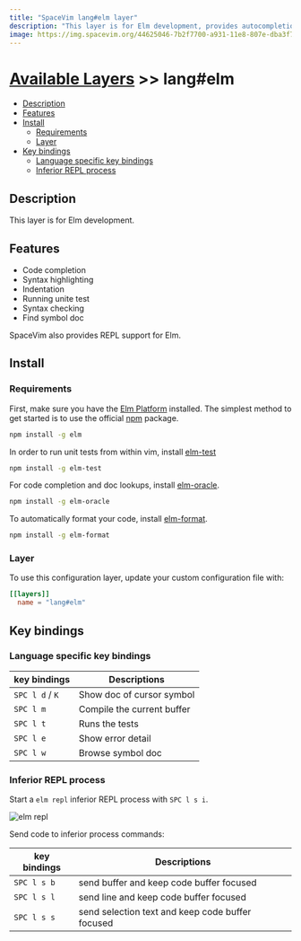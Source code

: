 ```yaml
---
title: "SpaceVim lang#elm layer"
description: "This layer is for Elm development, provides autocompletion, syntax checking and code formatting for Elm files."
image: https://img.spacevim.org/44625046-7b2f7700-a931-11e8-807e-dba3f73c9e90.png
---
```


# [Available Layers](../../) >> lang#elm

<!-- vim-markdown-toc GFM -->

- [Description](#description)
- [Features](#features)
- [Install](#install)
  - [Requirements](#requirements)
  - [Layer](#layer)
- [Key bindings](#key-bindings)
  - [Language specific key bindings](#language-specific-key-bindings)
  - [Inferior REPL process](#inferior-repl-process)

<!-- vim-markdown-toc -->

## Description

This layer is for Elm development.

## Features

- Code completion
- Syntax highlighting
- Indentation
- Running unite test
- Syntax checking
- Find symbol doc

SpaceVim also provides REPL support for Elm.

## Install

### Requirements

First, make sure you have the [Elm Platform](https://elm-lang.org/install) installed. The simplest method to get started is to use the official [npm](https://www.npmjs.com/package/elm) package.

```sh
npm install -g elm
```

In order to run unit tests from within vim, install [elm-test](https://github.com/rtfeldman/node-elm-test)

```sh
npm install -g elm-test
```

For code completion and doc lookups, install [elm-oracle](https://github.com/elmcast/elm-oracle).

```sh
npm install -g elm-oracle
```

To automatically format your code, install [elm-format](https://github.com/avh4/elm-format).

```sh
npm install -g elm-format
```

### Layer

To use this configuration layer, update your custom configuration file with:

```toml
[[layers]]
  name = "lang#elm"
```

## Key bindings

### Language specific key bindings

| key bindings    | Descriptions               |
| --------------- | -------------------------- |
| `SPC l d` / `K` | Show doc of cursor symbol  |
| `SPC l m`       | Compile the current buffer |
| `SPC l t`       | Runs the tests             |
| `SPC l e`       | Show error detail          |
| `SPC l w`       | Browse symbol doc          |

### Inferior REPL process

Start a `elm repl` inferior REPL process with `SPC l s i`.

![elm repl](https://img.spacevim.org/44625046-7b2f7700-a931-11e8-807e-dba3f73c9e90.png)

Send code to inferior process commands:

| key bindings | Descriptions                                     |
| -----------  | ------------------------------------------------ |
| `SPC l s b`  | send buffer and keep code buffer focused         |
| `SPC l s l`  | send line and keep code buffer focused           |
| `SPC l s s`  | send selection text and keep code buffer focused |
